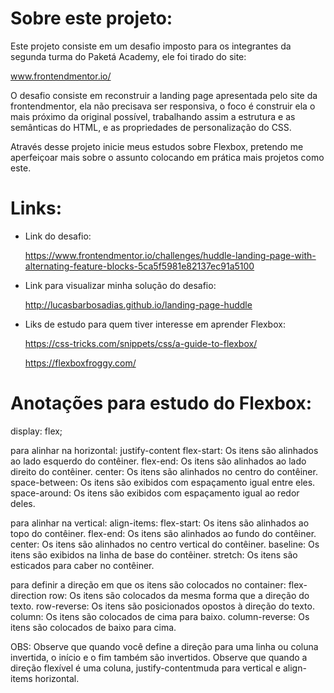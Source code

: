 # Sobre este projeto:

Este projeto consiste em um desafio imposto para os integrantes da segunda turma do Paketá Academy, ele foi tirado do site:

www.frontendmentor.io/

O desafio consiste em reconstruir a landing page apresentada pelo site da frontendmentor, ela não precisava ser responsiva, o foco é construir ela o mais próximo da original possível, trabalhando assim a estrutura e as semânticas do HTML, e as propriedades de personalização do CSS.

Através desse projeto inicie meus estudos sobre Flexbox, pretendo me aperfeiçoar mais sobre o assunto colocando em prática mais projetos como este.

# Links:

* Link do desafio:
    
    https://www.frontendmentor.io/challenges/huddle-landing-page-with-alternating-feature-blocks-5ca5f5981e82137ec91a5100

* Link para visualizar minha solução do desafio:

    http://lucasbarbosadias.github.io/landing-page-huddle

* Liks de estudo para quem tiver interesse em aprender Flexbox:

    https://css-tricks.com/snippets/css/a-guide-to-flexbox/

    https://flexboxfroggy.com/

# Anotações para estudo do Flexbox:

display: flex;

para alinhar na horizontal:
	justify-content
		flex-start: Os itens são alinhados ao lado esquerdo do contêiner.
		flex-end: Os itens são alinhados ao lado direito do contêiner.
		center: Os itens são alinhados no centro do contêiner.
		space-between: Os itens são exibidos com espaçamento igual entre eles.
		space-around: Os itens são exibidos com espaçamento igual ao redor deles.

para alinhar na vertical:
	align-items:
		flex-start: Os itens são alinhados ao topo do contêiner.
		flex-end: Os itens são alinhados ao fundo do contêiner.
		center: Os itens são alinhados no centro vertical do contêiner.
		baseline: Os itens são exibidos na linha de base do contêiner.
		stretch: Os itens são esticados para caber no contêiner.

para definir a direção em que os itens são colocados no container:
	flex-direction
		row: Os itens são colocados da mesma forma que a direção do texto.
		row-reverse: Os itens são posicionados opostos à direção do texto.
		column: Os itens são colocados de cima para baixo.
		column-reverse: Os itens são colocados de baixo para cima.

OBS:
	Observe que quando você define a direção para uma linha ou coluna invertida, o início e o fim também são invertidos.
	Observe que quando a direção flexível é uma coluna, justify-contentmuda para vertical e align-items horizontal.